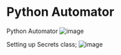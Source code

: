 # Python Automator
 Python Automator
![image](https://user-images.githubusercontent.com/36155981/172170676-8ea4b14d-d098-48b6-934a-34136b4a2b8d.png)

Setting up Secrets class;
![image](https://user-images.githubusercontent.com/36155981/172170635-f1eba384-0ab6-452a-ba1a-f1047b96ae5f.png)
